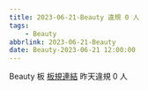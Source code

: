 ```yaml
---
title: 2023-06-21-Beauty 違規 0 人
tags:
    - Beauty
abbrlink: 2023-06-21-Beauty
date: Beauty-2023-06-21 12:00:00
---
```

Beauty 板 [板規連結](https://www.ptt.cc/bbs/Beauty/M.1630069980.A.84B.html)
昨天違規 0 人
